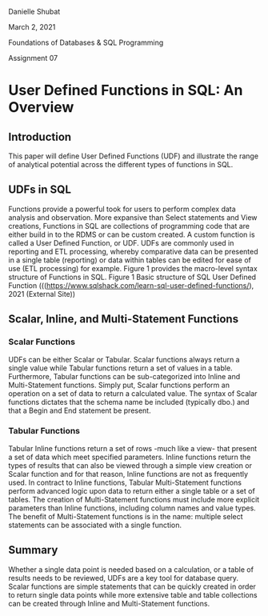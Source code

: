 Danielle Shubat

March 2, 2021

Foundations of Databases & SQL Programming

Assignment 07

# User Defined Functions in SQL: An Overview
## Introduction
This paper will define User Defined Functions (UDF) and illustrate the range of analytical potential across the different types of functions in SQL. 
## UDFs in SQL
Functions provide a powerful took for users to perform complex data analysis and observation. More expansive than Select statements and View creations, Functions in SQL are collections of programming code that are either build in to the RDMS or can be custom created. A custom function is called a User Defined Function, or UDF.  UDFs are commonly used in reporting and ETL processing, whereby comparative data can be presented in a single table (reporting) or data within tables can be edited for ease of use (ETL processing) for example. Figure 1 provides the macro-level syntax structure of Functions in SQL.
<this is where I would insert the image if I could get the code right...>
Figure 1 Basic structure of SQL User Defined Function 
(((https://www.sqlshack.com/learn-sql-user-defined-functions/), 2021 (External Site))
## Scalar, Inline, and Multi-Statement Functions
### Scalar Functions
UDFs can be either Scalar or Tabular. Scalar functions always return a single value while Tabular functions return a set of values in a table. Furthermore, Tabular functions can be sub-categorized into Inline and Multi-Statement functions. 
Simply put, Scalar functions perform an operation on a set of data to return a calculated value. The syntax of Scalar functions dictates that the schema name be included (typically dbo.) and that a Begin and End statement be present. 
### Tabular Functions
Tabular Inline functions return a set of rows -much like a view- that present a set of data which meet specified parameters. Inline functions return the types of results that can also be viewed through a simple view creation or Scalar function and for that reason, Inline functions are not as frequently used. 
In contract to Inline functions, Tabular Multi-Statement functions perform advanced logic upon data to return either a single table or a set of tables. The creation of Multi-Statement functions must include more explicit parameters than Inline functions, including column names and value types. The benefit of Multi-Statement functions is in the name: multiple select statements can be associated with a single function. 
## Summary
Whether a single data point is needed based on a calculation, or a table of results needs to be reviewed, UDFs are a key tool for database query.  Scalar functions are simple statements that can be quickly created in order to return single data points while more extensive table and table collections can be created through Inline and Multi-Statement functions. 
